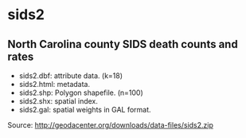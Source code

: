 sids2
=====

North Carolina county SIDS death counts and rates
-------------------------------------------------

* sids2.dbf: attribute data. (k=18)
* sids2.html: metadata.
* sids2.shp: Polygon shapefile. (n=100)
* sids2.shx: spatial index.
* sids2.gal: spatial weights in GAL format.

Source: http://geodacenter.org/downloads/data-files/sids2.zip
